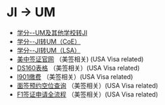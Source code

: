 # JI -&gt; UM

* [学分--UM及其他学校转JI](https://app.ji.sjtu.edu.cn/equivalence/)
* [学分--JI转UM（CoE）](https://apps.engin.umich.edu/equivalencies/colleges/show/216)
* [学分--JI转UM（LSA）](http://www.ugadmiss.umich.edu/TCE/Public/CT_TCESearch.aspx)
* [美中签证官网](http://cdn.ustraveldocs.com/cn_zh/index.html) （美签相关\) \(USA Visa related\)
* [DS160表格](https://ceac.state.gov/genniv/) （美签相关）\(USA Visa related\)
* [I901缴费](https://www.fmjfee.com/i901fee/index.html) （美签相关）\(USA Visa related\)
* [面签预约空位查询](https://tuixue.online/visa/) （美签相关）\(USA Visa related\)
* [F1签证申请全流程](https://www.zhihu.com/question/65384711/answer/388746736) （美签相关）\(USA Visa related\)

